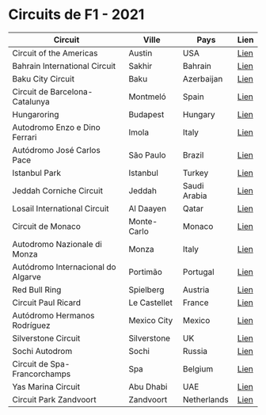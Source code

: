 # Circuits de F1 - 2021

| Circuit | Ville | Pays | Lien |
|---------|------|------|------|
| Circuit of the Americas | Austin | USA | [Lien](http://en.wikipedia.org/wiki/Circuit_of_the_Americas) |
| Bahrain International Circuit | Sakhir | Bahrain | [Lien](http://en.wikipedia.org/wiki/Bahrain_International_Circuit) |
| Baku City Circuit | Baku | Azerbaijan | [Lien](http://en.wikipedia.org/wiki/Baku_City_Circuit) |
| Circuit de Barcelona-Catalunya | Montmeló | Spain | [Lien](http://en.wikipedia.org/wiki/Circuit_de_Barcelona-Catalunya) |
| Hungaroring | Budapest | Hungary | [Lien](http://en.wikipedia.org/wiki/Hungaroring) |
| Autodromo Enzo e Dino Ferrari | Imola | Italy | [Lien](http://en.wikipedia.org/wiki/Autodromo_Enzo_e_Dino_Ferrari) |
| Autódromo José Carlos Pace | São Paulo | Brazil | [Lien](http://en.wikipedia.org/wiki/Aut%C3%B3dromo_Jos%C3%A9_Carlos_Pace) |
| Istanbul Park | Istanbul | Turkey | [Lien](http://en.wikipedia.org/wiki/Istanbul_Park) |
| Jeddah Corniche Circuit | Jeddah | Saudi Arabia | [Lien](http://en.wikipedia.org/wiki/Jeddah_Street_Circuit) |
| Losail International Circuit | Al Daayen | Qatar | [Lien](http://en.wikipedia.org/wiki/Losail_International_Circuit) |
| Circuit de Monaco | Monte-Carlo | Monaco | [Lien](http://en.wikipedia.org/wiki/Circuit_de_Monaco) |
| Autodromo Nazionale di Monza | Monza | Italy | [Lien](http://en.wikipedia.org/wiki/Autodromo_Nazionale_Monza) |
| Autódromo Internacional do Algarve | Portimão | Portugal | [Lien](http://en.wikipedia.org/wiki/Algarve_International_Circuit) |
| Red Bull Ring | Spielberg | Austria | [Lien](http://en.wikipedia.org/wiki/Red_Bull_Ring) |
| Circuit Paul Ricard | Le Castellet | France | [Lien](http://en.wikipedia.org/wiki/Paul_Ricard_Circuit) |
| Autódromo Hermanos Rodríguez | Mexico City | Mexico | [Lien](http://en.wikipedia.org/wiki/Aut%C3%B3dromo_Hermanos_Rodr%C3%ADguez) |
| Silverstone Circuit | Silverstone | UK | [Lien](http://en.wikipedia.org/wiki/Silverstone_Circuit) |
| Sochi Autodrom | Sochi | Russia | [Lien](http://en.wikipedia.org/wiki/Sochi_Autodrom) |
| Circuit de Spa-Francorchamps | Spa | Belgium | [Lien](http://en.wikipedia.org/wiki/Circuit_de_Spa-Francorchamps) |
| Yas Marina Circuit | Abu Dhabi | UAE | [Lien](http://en.wikipedia.org/wiki/Yas_Marina_Circuit) |
| Circuit Park Zandvoort | Zandvoort | Netherlands | [Lien](http://en.wikipedia.org/wiki/Circuit_Zandvoort) |
